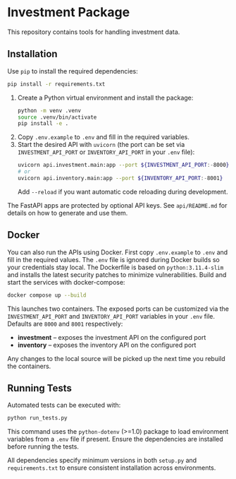 # Investment Package

This repository contains tools for handling investment data.

## Installation

Use `pip` to install the required dependencies:

```bash
pip install -r requirements.txt
```

1. Create a Python virtual environment and install the package:
   ```bash
   python -m venv .venv
   source .venv/bin/activate
   pip install -e .
   ```
2. Copy `.env.example` to `.env` and fill in the required variables.
3. Start the desired API with `uvicorn` (the port can be set via
   `INVESTMENT_API_PORT` or `INVENTORY_API_PORT` in your `.env` file):
   ```bash
   uvicorn api.investment.main:app --port ${INVESTMENT_API_PORT:-8000}
   # or
   uvicorn api.inventory.main:app --port ${INVENTORY_API_PORT:-8001}
   ```
   Add `--reload` if you want automatic code reloading during development.

The FastAPI apps are protected by optional API keys. See `api/README.md` for details on how to generate and use them.

## Docker

You can also run the APIs using Docker. First copy `.env.example` to `.env` and fill
in the required values. The `.env` file is ignored during Docker builds so your
credentials stay local. The Dockerfile is based on `python:3.11.4-slim` and
installs the latest security patches to minimize vulnerabilities. Build and start the services with
docker-compose:

```bash
docker compose up --build
```

This launches two containers. The exposed ports can be customized via the
`INVESTMENT_API_PORT` and `INVENTORY_API_PORT` variables in your `.env` file.
Defaults are `8000` and `8001` respectively:

- **investment** – exposes the investment API on the configured port
- **inventory** – exposes the inventory API on the configured port

Any changes to the local source will be picked up the next time you rebuild the
containers.

## Running Tests

Automated tests can be executed with:

```bash
python run_tests.py
```

This command uses the `python-dotenv` (>=1.0) package to load environment
variables from a `.env` file if present. Ensure the dependencies are
installed before running the tests.

All dependencies specify minimum versions in both `setup.py` and
`requirements.txt` to ensure consistent installation across environments.
